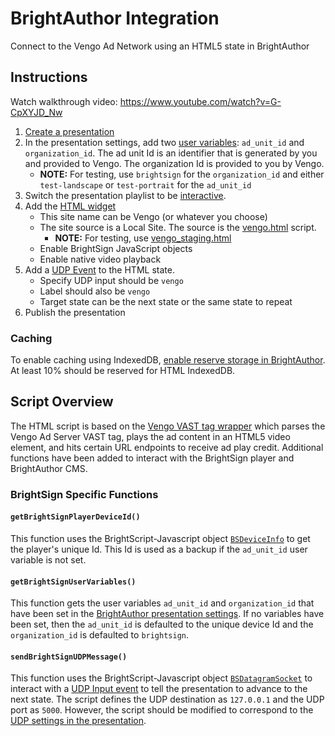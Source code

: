 # BrightAuthor Integration
Connect to the Vengo Ad Network using an HTML5 state in BrightAuthor

## Instructions

Watch walkthrough video: https://www.youtube.com/watch?v=G-CpXYJD_Nw

1. [Create a presentation](https://brightsign.atlassian.net/wiki/spaces/DOC/pages/414089506/Presentation)
2. In the presentation settings, add two [user variables](https://brightsign.atlassian.net/wiki/spaces/DOC/pages/404623943/Presentation+Settings#PresentationSettings-Variablesvariables): `ad_unit_id` and `organization_id`. The ad unit Id is an identifier that is generated by you and provided to Vengo. The organization Id is provided to you by Vengo.
   - **NOTE:** For testing, use `brightsign` for the `organization_id` and either `test-landscape` or `test-portrait` for the `ad_unit_id`
3. Switch the presentation playlist to be [interactive](https://brightsign.atlassian.net/wiki/spaces/DOC/pages/414089506/Presentation#Presentation-BuildinganInteractivePlaylistinteractive).
4. Add the [HTML widget](https://brightsign.atlassian.net/wiki/spaces/DOC/pages/411436972/State+Properties#StateProperties-HTML5State)
   - This site name can be Vengo (or whatever you choose)
   - The site source is a Local Site. The source is the [vengo.html](https://github.com/vengolabs/brightauthor-integration/blob/main/vengo.html) script.
      - **NOTE:** For testing, use [vengo_staging.html](https://github.com/vengolabs/brightauthor-integration/blob/main/vengo_staging.html)
   - Enable BrightSign JavaScript objects
   - Enable native video playback
5. Add a [UDP Event](https://brightsign.atlassian.net/wiki/spaces/DOC/pages/388432930/Event+Properties#EventProperties-UDPEventudp) to the HTML state.
   - Specify UDP input should be `vengo`
   - Label should also be `vengo`
   - Target state can be the next state or the same state to repeat
6. Publish the presentation

### Caching
To enable caching using IndexedDB, [enable reserve storage in BrightAuthor](https://brightsign.atlassian.net/wiki/spaces/DOC/pages/395313524/Application+Preferences#ApplicationPreferences-Storage). At least 10% should be reserved for HTML IndexedDB.

## Script Overview
The HTML script is based on the [Vengo VAST tag wrapper](https://github.com/vengolabs/vast-wrapper) which parses the Vengo Ad Server VAST tag, plays the ad content in an HTML5 video element, and hits certain URL endpoints to receive ad play credit. Additional functions have been added to interact with the BrightSign player and BrightAuthor CMS.

### BrightSign Specific Functions

#### `getBrightSignPlayerDeviceId()`
This function uses the BrightScript-Javascript object [`BSDeviceInfo`](https://brightsign.atlassian.net/wiki/spaces/DOC/pages/370672370/BSDeviceInfo) to get the player's unique Id. This Id is used as a backup if the `ad_unit_id` user variable is not set.

#### `getBrightSignUserVariables()`
This function gets the user variables `ad_unit_id` and `organization_id` that have been set in the [BrightAuthor presentation settings](https://brightsign.atlassian.net/wiki/spaces/DOC/pages/404623943/Presentation+Settings#PresentationSettings-Variablesvariables). If no variables have been set, then the `ad_unit_id` is defaulted to the unique device Id and the `organization_id` is defaulted to `brightsign`.

#### `sendBrightSignUDPMessage()`
This function uses the BrightScript-Javascript object [`BSDatagramSocket`](https://brightsign.atlassian.net/wiki/spaces/DOC/pages/370672365/BSDatagramSocket) to interact with a [UDP Input event](https://brightsign.atlassian.net/wiki/spaces/DOC/pages/388432930/Event+Properties#EventProperties-UDPEventudp) to tell the presentation to advance to the next state. The script defines the UDP destination as `127.0.0.1` and the UDP port as `5000`. However, the script should be modified to correspond to the [UDP settings in the presentation](https://brightsign.atlassian.net/wiki/spaces/DOC/pages/404623943/Presentation+Settings#PresentationSettings-Networkingnetworking).
